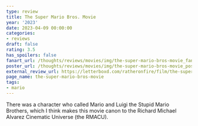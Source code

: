 ```yaml
---
type: review
title: The Super Mario Bros. Movie
year: '2023'
date: 2023-04-09 00:00:00
categories:
- reviews
draft: false
rating: 3.5
has_spoilers: false
fanart_url: /thoughts/reviews/movies/img/the-super-mario-bros-movie_fanart.png
poster_url: /thoughts/reviews/movies/img/the-super-mario-bros-movie_poster.png
external_review_url: https://letterboxd.com/ratheronfire/film/the-super-mario-bros-movie/
page_name: the-super-mario-bros-movie
tags:
- mario
---
```


There was a character who called Mario and Luigi the Stupid Mario Brothers, which I think makes this movie canon to the Richard Michael Alvarez Cinematic Universe (the RMACU).

